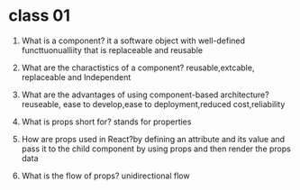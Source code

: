 # class 01 
1. What is a component? it a software object with well-defined functtuonualliity that is replaceable and reusable

2. What are the charactistics of a component? reusable,extcable, replaceable and Independent
3. What are the advantages of using component-based architecture? reuseable, ease to develop,ease to deployment,reduced cost,reliability
4. What is props short for? stands for properties
5. How are props used in React?by defining an attribute and its value and pass it to the child component by using props and then render the props data
6. What is the flow of props? unidirectional flow 